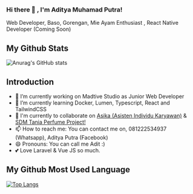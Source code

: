 ### Hi there 👋 , I'm Aditya Muhamad Putra!

Web Developer, Baso, Gorengan, Mie Ayam Enthusiast , React Native Developer (Coming Soon)

<!--
**adityamputra27/adityamputra27** is a ✨ _special_ ✨ repository because its `README.md` (this file) appears on your GitHub profile.
-->
<!-- - 🤔 I’m looking for help with ... -->
<!-- - 💬 Ask me about ... -->
<!-- - ⚡ Fun fact: ... -->
## My Github Stats
![Anurag's GitHub stats](https://github-readme-stats.vercel.app/api?username=adityamputra27&show_icons=true)
## Introduction

- 🔭 I’m currently working on Madtive Studio as Junior Web Developer
- 🌱 I’m currently learning Docker, Lumen, Typescript, React and TailwindCSS
- 👯 I'm currently to collaborate on <a href="https://asika.id">Asika (Asisten Individu Karyawan)</a> & <a href="https://sdmtaniaperfume.co.id">SDM Tania Perfume Project!</a>
- 📫 How to reach me: You can contact me on, 081222534937 (Whatsapp), Aditya Putra (Facebook)
- 😄 Pronouns: You can call me Adit :)
- 💕 Love Laravel & Vue JS so much.
<!-- [![Top Langs](https://github-readme-stats.vercel.app/api/top-langs/?username=adityamputra27)](https://github.com/adityamputra27/github-readme-stats) -->
## My Github Most Used Language
[![Top Langs](https://github-readme-stats.vercel.app/api/top-langs/?username=adityamputra27&langs_count=8)](https://github.com/adityamputra27/github-readme-stats)
<!-- [![willianrod's wakatime stats](https://github-readme-stats.vercel.app/api/wakatime?username=adityamputra27)](https://github.com/anuraghazra/github-readme-stats) -->

<!-- <img src="https://github-readme-stats.vercel.app/api/top-langs/?username=adityamputra27&theme=vue"> -->
